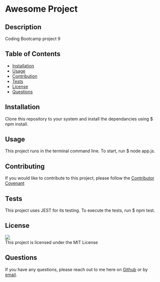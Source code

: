 # Awesome Project

## Description
Coding Bootcamp project 9

## Table of Contents
- [Installation](#installation)
- [Usage](#usage)
- [Contribution](#contribution)
- [Tests](#tests)
- [License](#license)
- [Questions](#questions)

## Installation
Clone this repository to your system and install the dependancies using $ npm install.

## Usage
This project runs in the terminal command line. To start, run $ node app.js. 

## Contributing
If you would like to contribute to this project, please follow the [Contributor Covenant](https://www.contributor-covenant.org/)
    
## Tests
This project uses JEST for its testing. To execute the tests, run $ npm test.

## License
![](https://img.shields.io/badge/License-MIT_License-green) <br>
This project is licensed under the MIT License

## Questions
If you have any questions, please reach out to me here on [Github](https://github.com/leandromichelena) or by [email](mailto:leandromichelena@gmail.com).

